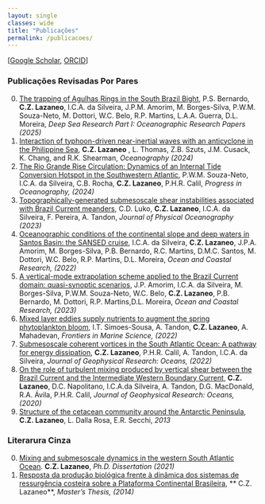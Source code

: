 ```yaml
---
layout: single
classes: wide
title: "Publicações"
permalink: /publicacoes/
---
```


[[Google Scholar](https://scholar.google.com.br/citations?user=R1RsA5EAAAAJ&hl=pt-BR&oi=ao), [ORCID](https://orcid.org/0000-0002-9337-4532)]


### Publicações Revisadas Por Pares


0. [The trapping of Agulhas Rings in the South Brazil Bight](https://doi.org/10.1016/j.dsr.2025.104486), P.S. Bernardo, **C.Z. Lazaneo**, I.C.A. da Silveira, J.P.M. Amorim, M. Borges-Silva, P.W.M. Souza-Neto, M. Dottori, W.C. Belo, R.P. Martins, L.A.A. Guerra, D.L. Moreira, *Deep Sea Research Part I: Oceanographic Research Papers (2025)*
0. [Interaction of typhoon-driven near-inertial waves with an anticyclone in the Philippine Sea](https://doi.org/10.5670/oceanog.2024.308), **C.Z. Lazaneo** , L. Thomas, Z.B. Szuts, J.M. Cusack, K. Chang, and R.K. Shearman, *Oceanography (2024)*
0. [The Rio Grande Rise Circulation: Dynamics of an Internal Tide Conversion Hotspot in the Southwestern Atlantic](https://doi.org/10.1016/j.pocean.2024.103264), P.W.M. Souza-Neto, I.C.A. da Silveira, C.B. Rocha, **C.Z. Lazaneo**, P.H.R. Calil, *Progress in Oceanography, (2024)*
0. [Topographically-generated submesoscale shear instabilities associated with Brazil Current meanders](https://doi.org/10.1175/JPO-D-22-0122.1), C.D. Luko, **C.Z. Lazaneo**, I.C.A. da Silveira, F. Pereira, A. Tandon, *Journal of Physical Oceanography (2023)*
0. [Oceanographic conditions of the continental slope and deep waters in Santos Basin: the SANSED cruise](https://doi.org/10.1590/2675-2824071.2206icas), I.C.A. da Silveira, **C.Z. Lazaneo**, J.P.A. Amorim, M. Borges-Silva, P.B. Bernardo, R.C. Martins, D.M.C. Santos, M. Dottori, W.C. Belo, R.P. Martins, D.L. Moreira, *Ocean and Coastal Research, (2022)*
0. [A vertical-mode extrapolation scheme applied to the Brazil Current domain: quasi-synoptic scenarios](https://doi.org/10.1590/2675-2824070.22141jpma), J.P. Amorim, I.C.A. da Silveira, M. Borges-Silva, P.W.M. Souza-Neto, W.C. Belo, **C.Z. Lazaneo**, P.B. Bernardo, M. Dottori, R.P. Martins,D.L. Moreira, *Ocean and Coastal Research, (2023)*
0. [Mixed layer eddies supply nutrients to augment the spring phytoplankton bloom](10.3389/fmars.2022.825027), I.T. Simoes-Sousa, A. Tandon, **C.Z. Lazaneo**, A. Mahadevan, *Frontiers in Marine Science, (2022)*
0. [Submesoscale coherent vortices in the South Atlantic Ocean: A pathway for energy dissipation](https://doi.org/10.1029/2020JC017099), **C.Z. Lazaneo**, P.H.R. Calil, A. Tandon, I.C.A. da Silveira, *Journal of Geophysical Research: Oceans, (2022)*
0. [On the role of turbulent mixing produced by vertical shear between the Brazil Current and the Intermediate Western Boundary Current](https://doi.org/10.1029/2019JC015338), **C.Z. Lazaneo**, D.C. Napolitano, I.C.A.da Silveira, A. Tandon, D.G. MacDonald, R.A. Ávila, P.H.R. Calil, *Journal of Geophysical Research: Oceans, (2020)*
0. [Structure of the cetacean community around the Antarctic Peninsula](http://dx.doi.org/10.4322/apa.2014.113), **C.Z. Lazaneo**, L. Dalla Rosa, E.R. Secchi, *2013*
   

### Literarura Cinza

0. [Mixing and submesoscale dynamics in the western South Atlantic Ocean](https://repository.lib.umassd.edu/view/pdfCoverPage?instCode=01MA_DM_INST&filePid=13155675680001301&download=true). **C.Z. Lazaneo**, *Ph.D. Dissertation (2021)*
0. [Resposta da produção biológica frente à dinâmica dos sistemas de ressurgência costeira sobre a Plataforma Continental Brasileira](), ** C.Z. Lazaneo**, *Master’s Thesis, (2014)*

